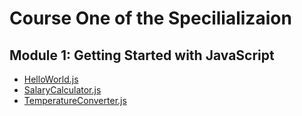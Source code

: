 # Course One of the Specilializaion

## Module 1: Getting Started with JavaScript

-   [HelloWorld.js](./Getting%20Started%20with%20JavaScript%20in%20Node.js/NodeJS-Demo-Code/HelloWorld.js)
-   [SalaryCalculator.js](./Getting%20Started%20with%20JavaScript%20in%20Node.js/NodeJS-Demo-Code/salaryCalculator.js)
-   [TemperatureConverter.js](./Getting%20Started%20with%20JavaScript%20in%20Node.js/NodeJS-Demo-Code/temperatureConverter.js)